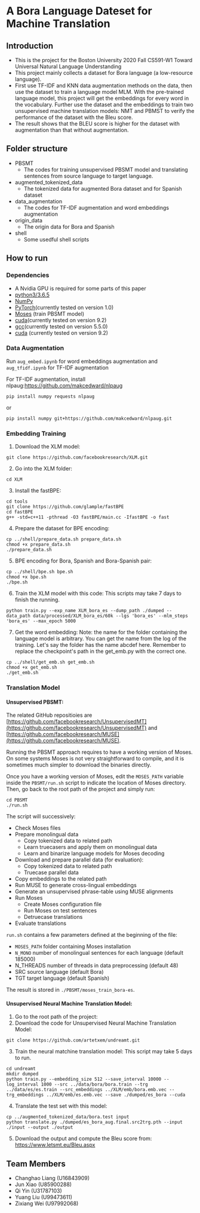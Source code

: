 # A Bora Language Dateset for Machine Translation
## Introduction
- This is the project for the Boston University 2020 Fall CS591-W1 Toward Universal Natural Language Understanding
- This project mainly collects a dataset for Bora language (a low-resource language). 
- First use TF-IDF and KNN data augmentation methods on the data, then use the dataset to train a language model MLM. With the pre-trained language model, this project will get the embeddings for every word in the vocabulary. Further use the dataset and the embeddings to train two unsupervised machine translation models: NMT and PBMST to verify the performance of the dataset with the Bleu score. 
- The result shows that the BLEU score is higher for the dataset with augmentation than that without augmentation.

## Folder structure
- PBSMT
    - The codes for training unsupervised PBSMT model and translating sentences from source language to target language.
- augmented_tokenized_data
    - The tokenized data for augmented Bora dataset and for Spanish dataset
- data_augmentation
    - The codes for TF-IDF augmentation and word embeddings augmentation
- origin_data
    - The origin data for Bora and Spanish
- shell
    - Some usedful shell scripts

## How to run
### Dependencies
- A Nvidia GPU is required for some parts of this paper
- [python3/3.6.5](https://www.python.org/downloads/release/python-365/)
- [NumPy](https://numpy.org/)
- [PyTorch](https://pytorch.org/)(currently tested on version 1.0)
- [Moses](http://www.statmt.org/moses/?n=moses.releases) (train PBSMT model)
- [cuda](https://developer.nvidia.com/cuda-92-download-archive)(currently tested on version 9.2)
- [gcc](https://gcc.gnu.org/install/)(currently tested on version 5.5.0)
- [cuda](https://developer.nvidia.com/cuda-92-download-archive) (currently tested on version 9.2)
### Data Augmentation
Run ```aug_embed.ipynb``` for word embeddings augmentation and ```aug_tfidf.ipynb``` for TF-IDF augmentation

For TF-IDF augmentation, install nlpaug:https://github.com/makcedward/nlpaug
```
pip install numpy requests nlpaug
```
or
```
pip install numpy git+https://github.com/makcedward/nlpaug.git
```

### Embedding Training
1. Download the XLM model:
```
git clone https://github.com/facebookresearch/XLM.git
```
2. Go into the XLM folder:
```
cd XLM
```
3. Install the fastBPE:
```
cd tools
git clone https://github.com/glample/fastBPE
cd fastBPE
g++ -std=c++11 -pthread -O3 fastBPE/main.cc -IfastBPE -o fast
```
4. Prepare the dataset for BPE encoding:
```shell
cp ../shell/prepare_data.sh prepare_data.sh
chmod +x prepare_data.sh
./prepare_data.sh
```
5. BPE encoding for Bora, Spanish and Bora-Spanish pair:
```shell
cp ../shell/bpe.sh bpe.sh
chmod +x bpe.sh
./bpe.sh
```
6. Train the XLM model with this code:
This scripts may take 7 days to finish the running.
```shell
python train.py --exp_name XLM_bora_es --dump_path ./dumped --data_path data/processed/XLM_bora_es/60k --lgs 'bora_es' --mlm_steps 'bora_es' --max_epoch 5000
```
7. Get the word embedding:
Note: the name for the folder containing the language model is arbitrary. You can get the name from the log of the training. Let's say the folder has the name abcdef here. Remember to replace the checkpoint's path in the get_emb.py with the correct one.
```shell
cp ../shell/get_emb.sh get_emb.sh
chmod +x get_emb.sh
./get_emb.sh
```

### Translation Model 
#### Unsupervised PBSMT:
The related GitHub repositioies are [https://github.com/facebookresearch/UnsupervisedMT](https://github.com/facebookresearch/UnsupervisedMT) and [https://github.com/facebookresearch/MUSE](https://github.com/facebookresearch/MUSE).

Running the PBSMT approach requires to have a working version of Moses. On some systems Moses is not very straightforward to compile, and it is sometimes much simpler to download the binaries directly.

Once you have a working version of Moses, edit the ```MOSES_PATH``` variable inside the ```PBSMT/run.sh``` script to indicate the location of Moses directory. Then, go back to the root path of the project and simply run:
```
cd PBSMT
./run.sh
```
The script will successively:

- Check Moses files
- Prepare monolingual data
    - Copy tokenized data to related path
    - Learn truecasers and apply them on monolingual data
    - Learn and binarize language models for Moses decoding
- Download and prepare parallel data (for evaluation):
    - Copy tokenized data to related path
    - Truecase parallel data
- Copy embeddings to the related path
- Run MUSE to generate cross-lingual embeddings
- Generate an unsupervised phrase-table using MUSE alignments
- Run Moses
    - Create Moses configuration file
    - Run Moses on test sentences
    - Detruecase translations
- Evaluate translations

```run.sh``` contains a few parameters defined at the beginning of the file:
- ```MOSES_PATH``` folder containing Moses installation
- ```N_MONO``` number of monolingual sentences for each language (default 185000)
- N_THREADS number of threads in data preprocessing (default 48)
- SRC source language (default Bora)
- TGT target language (default Spanish)

The result is stored in ```./PBSMT/moses_train_bora-es```.
#### Unsupervised Neural Machine Translation Model:
1. Go to the root path of the project:
2. Download the code for Unsupervised Neural Machine Translation Model:
```shell
git clone https://github.com/artetxem/undreamt.git
```
3. Train the neural matchine translation model:
This script may take 5 days to run.
```shell
cd undreamt
mkdir dumped
python train.py --embedding_size 512 --save_interval 10000 --log_interval 1000 --src ../data/bora/bora.train --trg ../data/es/es.train --src_embeddings ../XLM/emb/bora.emb.vec --trg_embeddings ../XLM/emb/es.emb.vec --save ./dumped/es_bora --cuda
```
4. Translate the test set with this model:
```shell
cp ../augmented_tokenized_data/bora.test input
python translate.py ./dumped/es_bora_aug.final.src2trg.pth --input ./input --output ./output
```
5. Download the output and compute the Bleu score from: https://www.letsmt.eu/Bleu.aspx

## Team Members
- Changhao Liang (U16843909) 
- Jun Xiao (U85900288) 
- Qi Yin (U31787103)
- Yuang Liu  (U99473611)
- Zixiang Wei (U97992068)